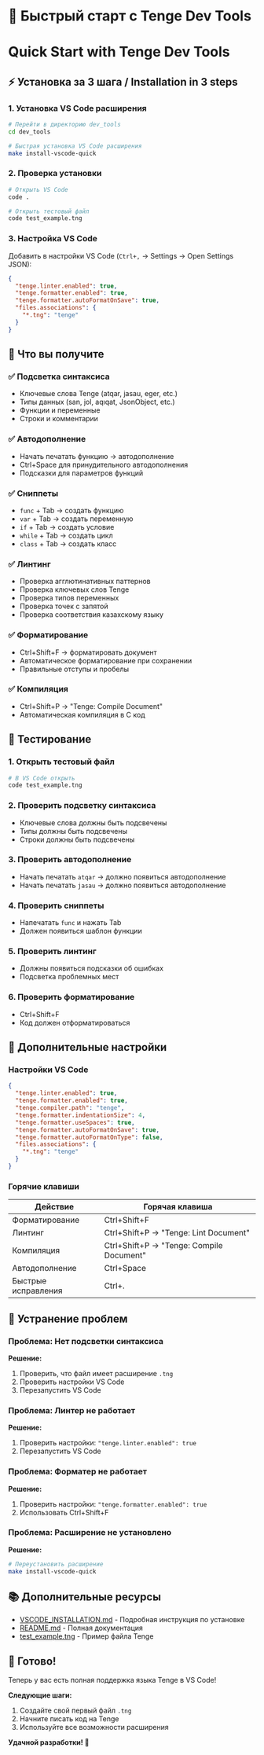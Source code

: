 # 🚀 Быстрый старт с Tenge Dev Tools
# Quick Start with Tenge Dev Tools

## ⚡ Установка за 3 шага / Installation in 3 steps

### 1. Установка VS Code расширения
```bash
# Перейти в директорию dev_tools
cd dev_tools

# Быстрая установка VS Code расширения
make install-vscode-quick
```

### 2. Проверка установки
```bash
# Открыть VS Code
code .

# Открыть тестовый файл
code test_example.tng
```

### 3. Настройка VS Code
Добавить в настройки VS Code (`Ctrl+,` → Settings → Open Settings JSON):

```json
{
  "tenge.linter.enabled": true,
  "tenge.formatter.enabled": true,
  "tenge.formatter.autoFormatOnSave": true,
  "files.associations": {
    "*.tng": "tenge"
  }
}
```

## 🎯 Что вы получите

### ✅ Подсветка синтаксиса
- Ключевые слова Tenge (atqar, jasau, eger, etc.)
- Типы данных (san, jol, aqıqat, JsonObject, etc.)
- Функции и переменные
- Строки и комментарии

### ✅ Автодополнение
- Начать печатать функцию → автодополнение
- Ctrl+Space для принудительного автодополнения
- Подсказки для параметров функций

### ✅ Сниппеты
- `func` + Tab → создать функцию
- `var` + Tab → создать переменную
- `if` + Tab → создать условие
- `while` + Tab → создать цикл
- `class` + Tab → создать класс

### ✅ Линтинг
- Проверка агглютинативных паттернов
- Проверка ключевых слов Tenge
- Проверка типов переменных
- Проверка точек с запятой
- Проверка соответствия казахскому языку

### ✅ Форматирование
- Ctrl+Shift+F → форматировать документ
- Автоматическое форматирование при сохранении
- Правильные отступы и пробелы

### ✅ Компиляция
- Ctrl+Shift+P → "Tenge: Compile Document"
- Автоматическая компиляция в C код

## 🧪 Тестирование

### 1. Открыть тестовый файл
```bash
# В VS Code открыть
code test_example.tng
```

### 2. Проверить подсветку синтаксиса
- Ключевые слова должны быть подсвечены
- Типы должны быть подсвечены
- Строки должны быть подсвечены

### 3. Проверить автодополнение
- Начать печатать `atqar` → должно появиться автодополнение
- Начать печатать `jasau` → должно появиться автодополнение

### 4. Проверить сниппеты
- Напечатать `func` и нажать Tab
- Должен появиться шаблон функции

### 5. Проверить линтинг
- Должны появиться подсказки об ошибках
- Подсветка проблемных мест

### 6. Проверить форматирование
- Ctrl+Shift+F
- Код должен отформатироваться

## 🔧 Дополнительные настройки

### Настройки VS Code
```json
{
  "tenge.linter.enabled": true,
  "tenge.formatter.enabled": true,
  "tenge.compiler.path": "tenge",
  "tenge.formatter.indentationSize": 4,
  "tenge.formatter.useSpaces": true,
  "tenge.formatter.autoFormatOnSave": true,
  "tenge.formatter.autoFormatOnType": false,
  "files.associations": {
    "*.tng": "tenge"
  }
}
```

### Горячие клавиши
| Действие | Горячая клавиша |
|----------|------------------|
| Форматирование | Ctrl+Shift+F |
| Линтинг | Ctrl+Shift+P → "Tenge: Lint Document" |
| Компиляция | Ctrl+Shift+P → "Tenge: Compile Document" |
| Автодополнение | Ctrl+Space |
| Быстрые исправления | Ctrl+. |

## 🚨 Устранение проблем

### Проблема: Нет подсветки синтаксиса
**Решение:**
1. Проверить, что файл имеет расширение `.tng`
2. Проверить настройки VS Code
3. Перезапустить VS Code

### Проблема: Линтер не работает
**Решение:**
1. Проверить настройки: `"tenge.linter.enabled": true`
2. Перезапустить VS Code

### Проблема: Форматер не работает
**Решение:**
1. Проверить настройки: `"tenge.formatter.enabled": true`
2. Использовать Ctrl+Shift+F

### Проблема: Расширение не установлено
**Решение:**
```bash
# Переустановить расширение
make install-vscode-quick
```

## 📚 Дополнительные ресурсы

- [VSCODE_INSTALLATION.md](VSCODE_INSTALLATION.md) - Подробная инструкция по установке
- [README.md](README.md) - Полная документация
- [test_example.tng](test_example.tng) - Пример файла Tenge

## 🎉 Готово!

Теперь у вас есть полная поддержка языка Tenge в VS Code! 

**Следующие шаги:**
1. Создайте свой первый файл `.tng`
2. Начните писать код на Tenge
3. Используйте все возможности расширения

**Удачной разработки! 🚀**








